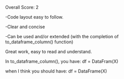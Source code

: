 Overall Score: 2

-Code layout easy to follow.

-Clear and concise

-Can be used and/or extended (with the completion of to_dataframe_column() function)


Great work, easy to read and understand. 

In to_dataframe_column(), you have: 
df = DataFram(X)

when I think you should have:
df = DataFrame(X)
